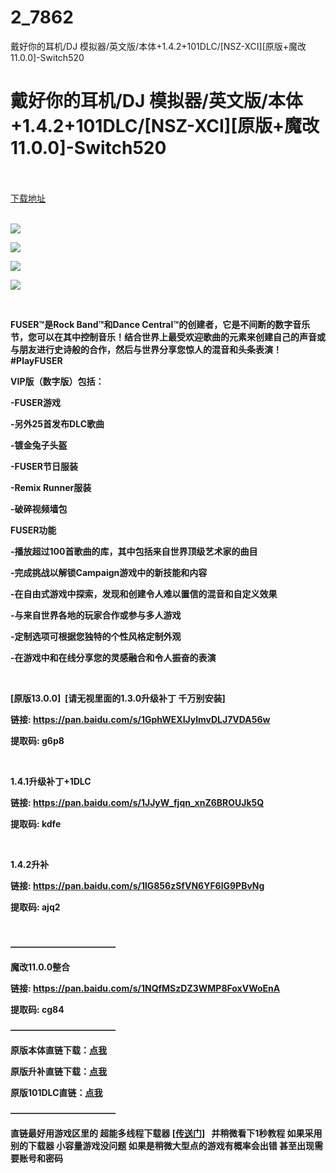 # 2_7862
戴好你的耳机/DJ 模拟器/英文版/本体+1.4.2+101DLC/[NSZ-XCI][原版+魔改11.0.0]-Switch520
# 戴好你的耳机/DJ 模拟器/英文版/本体+1.4.2+101DLC/[NSZ-XCI][原版+魔改11.0.0]-Switch520
 <br/></br>
[下载地址](https://www.switch520.cc/article/7862 "下载地址")
<br/></br>

<p><strong><img src="https://www.switch520.cc/muke_img/upload_art_editor_20201111-1_5028d314da89ffcfeff4b03a51984c4d.jpg"></strong></p>
<p><strong><img src="https://www.switch520.cc/muke_img/upload_art_editor_20201111-1_c49ee307ea7b69a622903f9c88b3cf04.jpg"></strong></p>
<p><strong><img src="https://www.switch520.cc/muke_img/upload_art_editor_20201111-1_af266fec17a7bbb5170441088cc7d0ba.jpg"></strong></p>
<p><strong><img src="https://www.switch520.cc/muke_img/upload_art_editor_20201111-1_c64745d5a2193766dd23541d601b5627.jpg"></strong></p>
<p>&nbsp;</p>
<p><strong>FUSER™是Rock Band™和Dance Central™的创建者，它是不间断的数字音乐节，您可以在其中控制音乐！结合世界上最受欢迎歌曲的元素来创建自己的声音或与朋友进行史诗般的合作，然后与世界分享您惊人的混音和头条表演！#PlayFUSER</strong></p>
<p><strong>VIP版（数字版）包括：</strong></p>
<p><strong>-FUSER游戏</strong></p>
<p><strong>-另外25首发布DLC歌曲</strong></p>
<p><strong>-镀金兔子头盔</strong></p>
<p><strong>-FUSER节日服装</strong></p>
<p><strong>-Remix Runner服装</strong></p>
<p><strong>-破碎视频墙包</strong></p>
<p><strong>FUSER功能</strong></p>
<p><strong>-播放超过100首歌曲的库，其中包括来自世界顶级艺术家的曲目</strong></p>
<p><strong>-完成挑战以解锁Campaign游戏中的新技能和内容</strong></p>
<p><strong>-在自由式游戏中探索，发现和创建令人难以置信的混音和自定义效果</strong></p>
<p><strong>-与来自世界各地的玩家合作或参与多人游戏</strong></p>
<p><strong>-定制选项可根据您独特的个性风格定制外观</strong></p>
<p><strong>-在游戏中和在线分享您的灵感融合和令人振奋的表演</strong></p>
<p>&nbsp;</p>
<p><strong>[原版13.0.0]&nbsp; [请无视里面的1.3.0升级补丁 千万别安装]</strong></p>
<p><strong>链接: <a href="https://pan.baidu.com/s/1GphWEXIJylmvDLJ7VDA56w">https://pan.baidu.com/s/1GphWEXIJylmvDLJ7VDA56w</a></strong></p>
<p><strong> 提取码: g6p8</strong></p>
<p>&nbsp;</p>
<p><strong>1.4.1升级补丁+1DLC</strong></p>
<p><strong>链接: <a href="https://pan.baidu.com/s/1JJyW_fjqn_xnZ6BROUJk5Q">https://pan.baidu.com/s/1JJyW_fjqn_xnZ6BROUJk5Q </a></strong></p>
<p><strong>提取码: kdfe&nbsp;</strong></p>
<p>&nbsp;</p>
<p><strong>1.4.2升补</strong></p>
<p><strong>链接: <a href="https://pan.baidu.com/s/1lG856zSfVN6YF6lG9PBvNg">https://pan.baidu.com/s/1lG856zSfVN6YF6lG9PBvNg</a></strong></p>
<p><strong> 提取码: ajq2</strong></p>
<p>&nbsp;</p>
<p><strong>————————————</strong></p>
<p><strong>魔改11.0.0整合</strong></p>
<p><strong>链接: <a href="https://pan.baidu.com/s/1NQfMSzDZ3WMP8FoxVWoEnA">https://pan.baidu.com/s/1NQfMSzDZ3WMP8FoxVWoEnA</a></strong></p>
<p><strong> 提取码: cg84</strong></p>
<p><strong>————————————</strong></p>
<p><strong>原版本体直链下载：<a href="https://ziyuan3.free520.net/kaifa3/1youxi/FUSER%20%5B0100E1F013674800%5D%5Bv393216%5D(switch520.com).nsp">点我</a></strong></p>
<p><strong>原版升补直链下载：<a href="https://ziyuan3.free520.net/kaifa3/1youxi/FUSER%5B0100E1F013674000%5D%5BUS%5D%5Bv0%5D.nsp">点我</a></strong></p>
<p><strong>原版101DLC直链：<a href="https://ziyuan3.free520.net/kaifa3/1youxi/101DLC.zip">点我</a></strong></p>
<p><strong>————————————</strong></p>
<p><strong>直链最好用游戏区里的 超能多线程下载器 [<a style="text-decoration: underline;" href="https://switch520.com/7279.html" target="_self" rel="noopener noreferrer">传送门</a>]&nbsp; &nbsp;并稍微看下1秒教程 如果采用别的下载器 小容量游戏没问题 如果是稍微大型点的游戏有概率会出错 甚至出现需要账号和密码</strong></p>
<p>&nbsp;</p>
<p>&nbsp;</p>
